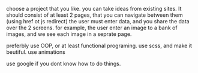 choose a project that you like. you can take ideas from existing sites.
It should consist of at least 2 pages, that you can navigate between them (using href ot js redirect)
the user must enter data, and you share the data over the 2 screens.
for example, the user enter an image to a bank of images, and we see each image in a seprate page.

preferbly use OOP, or at least functional programing.
use scss, and make it beutiful.
use animations

use google if you dont know how to do things.
